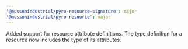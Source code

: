 ```yaml
---
'@mussonindustrial/pyro-resource-signature': major
'@mussonindustrial/pyro-resource': major
---
```


Added support for resource attribute definitions.
The type definition for a resource now includes the type of its attributes.
